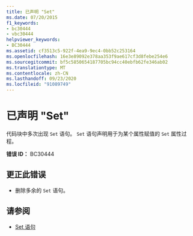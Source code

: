 ```yaml
---
title: 已声明 "Set"
ms.date: 07/20/2015
f1_keywords:
- bc30444
- vbc30444
helpviewer_keywords:
- BC30444
ms.assetid: cf3513c5-922f-4ea9-9ec4-0bb52c253164
ms.openlocfilehash: 16e3e89092e378aa353f9ae617cf3d8febe254e6
ms.sourcegitcommit: bf5c5850654187705bc94cc40ebfb62fe346ab02
ms.translationtype: MT
ms.contentlocale: zh-CN
ms.lasthandoff: 09/23/2020
ms.locfileid: "91089749"
---
```

# <a name="set-is-already-declared"></a>已声明 "Set"

代码块中多次出现 `Set` 语句。 `Set` 语句声明用于为某个属性赋值的 `Set` 属性过程。  
  
 **错误 ID：** BC30444  
  
## <a name="to-correct-this-error"></a>更正此错误  
  
- 删除多余的 `Set` 语句。  
  
## <a name="see-also"></a>请参阅

- [Set 语句](../language-reference/statements/set-statement.md)

